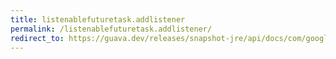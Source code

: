 ```yaml
---
title: listenablefuturetask.addlistener
permalink: /listenablefuturetask.addlistener/
redirect_to: https://guava.dev/releases/snapshot-jre/api/docs/com/google/common/util/concurrent/ListenableFutureTask.html#addListener-java.lang.Runnable-java.util.concurrent.Executor-
---
```


